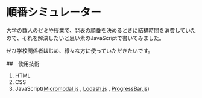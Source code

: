 # 順番シミュレーター

大学の数人のゼミや授業で、発表の順番を決めるときに結構時間を消費していたので、それを解決したいと思い素のJavaScriptで書いてみました。

ぜひ学校関係者はじめ、様々な方に使っていただきたいです。

##　使用技術
1. HTML
2. CSS
3. JavaScript([Micromodal.js](https://micromodal.vercel.app/) , [Lodash.js](https://lodash.com/) , [ProgressBar.js](https://kimmobrunfeldt.github.io/progressbar.js/))
